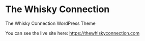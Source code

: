 # The Whisky Connection

The Whisky Connection WordPress Theme

You can see the live site here: https://thewhiskyconnection.com
